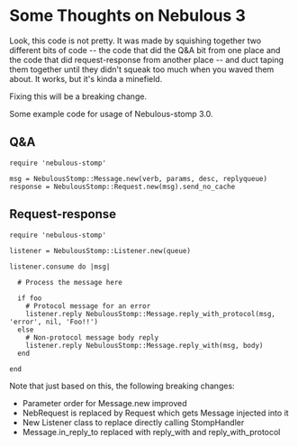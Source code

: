 Some Thoughts on Nebulous 3
===========================

Look, this code is not pretty.  It was made by squishing together two different bits of code -- the
code that did the Q&A bit from one place and the code that did request-response from another place
-- and duct taping them together until they didn't squeak too much when you waved them about.
It works, but it's kinda a minefield.

Fixing this will be a breaking change.


Some example code for usage of Nebulous-stomp 3.0.

Q&A
---

    require 'nebulous-stomp'

    msg = NebulousStomp::Message.new(verb, params, desc, replyqueue)
    response = NebulousStomp::Request.new(msg).send_no_cache

Request-response
----------------

    require 'nebulous-stomp'

    listener = NebulousStomp::Listener.new(queue)

    listener.consume do |msg|

      # Process the message here

      if foo
        # Protocol message for an error
        listener.reply NebulousStomp::Message.reply_with_protocol(msg, 'error', nil, 'Foo!!')
      else
        # Non-protocol message body reply
        listener.reply NebulousStomp::Message.reply_with(msg, body)
      end

    end


Note that just based on this, the following breaking changes:

* Parameter order for Message.new improved
* NebRequest is replaced by Request which gets Message injected into it
* New Listener class to replace directly calling StompHandler
* Message.in_reply_to replaced with reply_with and reply_with_protocol


